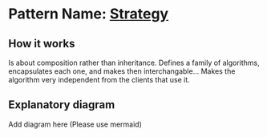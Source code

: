 # Pattern Name: [Strategy](https://www.youtube.com/watch?v=v9ejT8FO-7I&list=PLrhzvIcii6GNjpARdnO4ueTUAVR9eMBpc)

## How it works

Is about composition rather than inheritance. Defines a family of algorithms, encapsulates each one, and makes then interchangable... Makes the algorithm very independent from the clients that use it.

## Explanatory diagram

Add diagram here (Please use mermaid)
